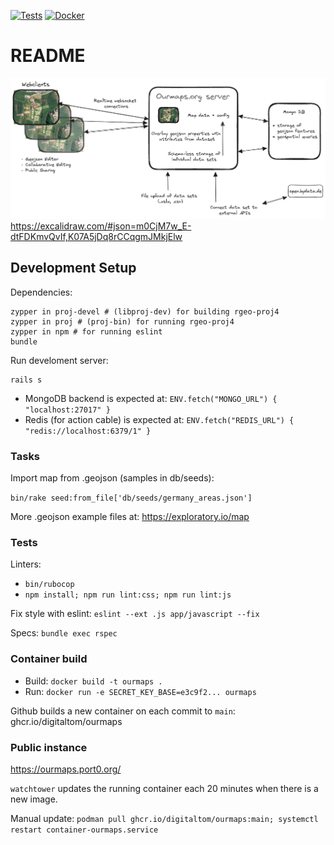 [![Tests](https://github.com/digitaltom/ourmaps/actions/workflows/ci.yml/badge.svg)](https://github.com/digitaltom/ourmaps/actions/workflows/ci.yml)
[![Docker](https://github.com/digitaltom/ourmaps/actions/workflows/docker-publish.yml/badge.svg)](https://github.com/digitaltom/ourmaps/actions/workflows/docker-publish.yml)

# README

![plan](public/ourmaps-plan.png)
https://excalidraw.com/#json=m0CjM7w_E-dtFDKmvQvIf,K07A5jDq8rCCqgmJMkjElw


## Development Setup

Dependencies:


```
zypper in proj-devel # (libproj-dev) for building rgeo-proj4
zypper in proj # (proj-bin) for running rgeo-proj4
zypper in npm # for running eslint
bundle
```


Run develoment server:

```
rails s
```

* MongoDB backend is expected at: `ENV.fetch("MONGO_URL") { "localhost:27017" }`
* Redis (for action cable) is expected at: `ENV.fetch("REDIS_URL") { "redis://localhost:6379/1" }`


### Tasks

Import map from .geojson (samples in db/seeds):

`bin/rake seed:from_file['db/seeds/germany_areas.json']`

More .geojson example files at: https://exploratory.io/map


### Tests

Linters:
  * `bin/rubocop`
  * `npm install; npm run lint:css; npm run lint:js`

Fix style with eslint: `eslint --ext .js app/javascript --fix`

Specs: `bundle exec rspec`

### Container build

* Build: `docker build -t ourmaps .`
* Run: `docker run -e SECRET_KEY_BASE=e3c9f2... ourmaps`

Github builds a new container on each commit to `main`: ghcr.io/digitaltom/ourmaps

### Public instance

https://ourmaps.port0.org/

`watchtower` updates the running container each 20 minutes when there is a new image.

Manual update: `podman pull ghcr.io/digitaltom/ourmaps:main; systemctl restart container-ourmaps.service`


